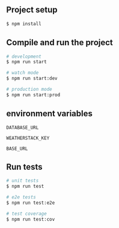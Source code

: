 ## Project setup

```bash
$ npm install
```

## Compile and run the project

```bash
# development
$ npm run start

# watch mode
$ npm run start:dev

# production mode
$ npm run start:prod
```

## environment variables

```
DATABASE_URL

WEATHERSTACK_KEY

BASE_URL
```

## Run tests

```bash
# unit tests
$ npm run test

# e2e tests
$ npm run test:e2e

# test coverage
$ npm run test:cov
```

#
